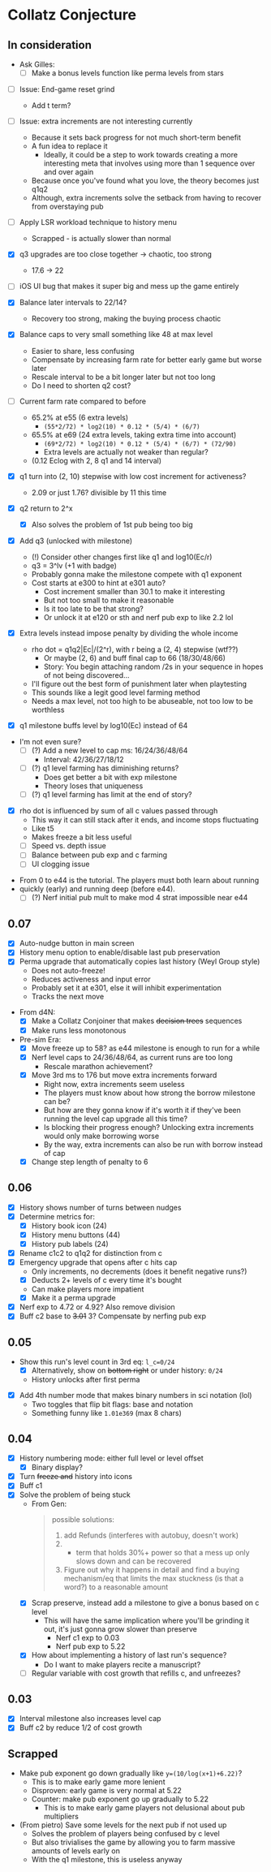 # Collatz Conjecture

## In consideration

- Ask Gilles:
  - [ ] Make a bonus levels function like perma levels from stars

- [ ] Issue: End-game reset grind
  - Add t term?

- [ ] Issue: extra increments are not interesting currently
  - Because it sets back progress for not much short-term benefit
  - A fun idea to replace it
    - Ideally, it could be a step to work towards creating a more interesting meta that involves using more than 1 sequence over and over again
  - Because once you've found what you love, the theory becomes just q1q2
  - Although, extra increments solve the setback from having to recover from overstaying pub

- [ ] Apply LSR workload technique to history menu
  - Scrapped - is actually slower than normal
- [x] q3 upgrades are too close together -> chaotic, too strong
  - 17.6 -> 22
- [ ] iOS UI bug that makes it super big and mess up the game entirely

- [x] Balance later intervals to 22/14?
  - Recovery too strong, making the buying process chaotic

- [x] Balance caps to very small something like 48 at max level
  - Easier to share, less confusing
  - Compensate by increasing farm rate for better early game but worse later
  - Rescale interval to be a bit longer later but not too long
  - Do I need to shorten q2 cost?

- [ ] Current farm rate compared to before
  - 65.2% at e55 (6 extra levels)
    - `(55*2/72) * log2(10) * 0.12 * (5/4) * (6/7)`
  - 65.5% at e69 (24 extra levels, taking extra time into account)
    - `(69*2/72) * log2(10) * 0.12 * (5/4) * (6/7) * (72/90)`
    - Extra levels are actually not weaker than regular?
  - (0.12 Eclog with 2, 8 q1 and 14 interval)

- [x] q1 turn into (2, 10) stepwise with low cost increment for activeness?
  - 2.09 or just 1.76? divisible by 11 this time
- [x] q2 return to 2^x
  - [x] Also solves the problem of 1st pub being too big
- [x] Add q3 (unlocked with milestone)
  - (!) Consider other changes first like q1 and log10(Ec/r)
  - q3 = 3^lv (+1 with badge)
  - Probably gonna make the milestone compete with q1 exponent
  - Cost starts at e300 to hint at e301 auto?
    - Cost increment smaller than 30.1 to make it interesting
    - But not too small to make it reasonable
    - Is it too late to be that strong?
    - Or unlock it at e120 or sth and nerf pub exp to like 2.2 lol
- [x] Extra levels instead impose penalty by dividing the whole income
  - rho dot = q1q2|Ec|/(2^r), with r being a (2, 4) stepwise (wtf??)
    - Or maybe (2, 6) and buff final cap to 66 (18/30/48/66)
    - Story: You begin attaching random /2s in your sequence in hopes of not being discovered...
  - I'll figure out the best form of punishment later when playtesting
  - This sounds like a legit good level farming method
  - Needs a max level, not too high to be abuseable, not too low to be worthless
- [x] q1 milestone buffs level by log10(Ec) instead of 64
- I'm not even sure?
  - [ ] (?) Add a new level to cap ms: 16/24/36/48/64
    - Interval: 42/36/27/18/12
  - [ ] (?) q1 level farming has diminishing returns?
    - Does get better a bit with exp milestone
    - Theory loses that uniqueness
  - [ ] (?) q1 level farming has limit at the end of story?

- [x] rho dot is influenced by sum of all c values passed through
  - This way it can still stack after it ends, and income stops fluctuating
  - Like t5
  - Makes freeze a bit less useful
  - [ ] Speed vs. depth issue
  - [ ] Balance between pub exp and c farming
  - [ ] UI clogging issue
- From 0 to e44 is the tutorial. The players must both learn about running
- quickly (early) and running deep (before e44).
  - [ ] (?) Nerf initial pub mult to make mod 4 strat impossible near e44

## 0.07

- [x] Auto-nudge button in main screen
- [x] History menu option to enable/disable last pub preservation
- [x] Perma upgrade that automatically copies last history (Weyl Group style)
  - Does not auto-freeze!
  - Reduces activeness and input error
  - Probably set it at e301, else it will inhibit experimentation
  - Tracks the next move
- From d4N:
  - [x] Make a Collatz Conjoiner that makes ~~decision trees~~ sequences
  - [x] Make runs less monotonous

- Pre-sim Era:
  - [x] Move freeze up to 58? as e44 milestone is enough to run for a while
  - [x] Nerf level caps to 24/36/48/64, as current runs are too long
    - Rescale marathon achievement?
  - [x] Move 3rd ms to 176 but move extra increments forward
    - Right now, extra increments seem useless
    - The players must know about how strong the borrow milestone can be?
    - But how are they gonna know if it's worth it if they've been running the
    level cap upgrade all this time?
    - Is blocking their progress enough? Unlocking extra increments would only
    make borrowing worse
    - By the way, extra increments can also be run with borrow instead of cap
  - [x] Change step length of penalty to 6

## 0.06

- [x] History shows number of turns between nudges
- [x] Determine metrics for:
  - [x] History book icon (24)
  - [x] History menu buttons (44)
  - [x] History pub labels (24)
- [x] Rename c1c2 to q1q2 for distinction from c
- [x] Emergency upgrade that opens after c hits cap
  - Only increments, no decrements (does it benefit negative runs?)
  - [x] Deducts 2+ levels of c every time it's bought
  - Can make players more impatient
  - [x] Make it a perma upgrade
- [x] Nerf exp to 4.72 or 4.92? Also remove division
- [x] Buff c2 base to ~~3.01~~ 3? Compensate by nerfing pub exp

## 0.05

- Show this run's level count in 3rd eq: `l_c=0/24`
  - [x] Alternatively, show on ~~bottom right~~ or under history: `0/24`
  - History unlocks after first perma
- [x] Add 4th number mode that makes binary numbers in sci notation (lol)
  - Two toggles that flip bit flags: base and notation
  - Something funny like `1.01e369` (max 8 chars)

## 0.04

- [x] History numbering mode: either full level or level offset
  - [x] Binary display?
- [x] Turn ~~freeze and~~ history into icons
- [x] Buff c1
- [x] Solve the problem of being stuck
  - From Gen:
    > possible solutions:
    > 1. add Refunds (interferes with autobuy, doesn't work)
    > 2. + term that holds 30%+ power so that a mess up only slows down and can be recovered
    > 3. Figure out why it happens in detail and find a buying mechanism/eq that limits the max stuckness (is that a word?) to a reasonable amount
  - [x] Scrap preserve, instead add a milestone to give a bonus based on c level
    - This will have the same implication where you'll be grinding it out, it's
    just gonna grow slower than preserve
      - Nerf c1 exp to 0.03
      - Nerf pub exp to 5.22
  - [x] How about implementing a history of last run's sequence?
    - Do I want to make players recite a manuscript?
  - [ ] Regular variable with cost growth that refills c, and unfreezes?

## 0.03

- [x] Interval milestone also increases level cap
- [x] Buff c2 by reduce 1/2 of cost growth

## Scrapped

- Make pub exponent go down gradually like `y=(10/log(x+1)+6.22)`?
  - This is to make early game more lenient
  - Disproven: early game is very normal at 5.22
  - Counter: make pub exponent go up gradually to 5.22
    - This is to make early game players not delusional about pub multipliers
- (From pietro) Save some levels for the next pub if not used up
  - Solves the problem of players being confused by c level
  - But also trivialises the game by allowing you to farm massive amounts of
  levels early on
  - With the q1 milestone, this is useless anyway
